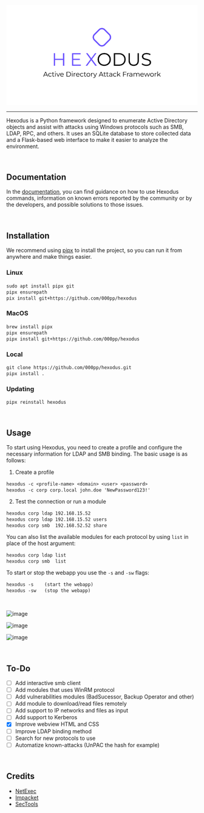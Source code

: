 <p align="center">
    <picture>
        <img src="img/logo_background_white.png">
    </picture>
</p>

<hr/>

Hexodus is a Python framework designed to enumerate Active Directory objects and assist with attacks using Windows protocols such as SMB, LDAP, RPC, and others. It uses an SQLite database to store collected data and a Flask-based web interface to make it easier to analyze the environment.

<br>

## Documentation
In the [documentation](https://github.com/000pp/hexodus/wiki), you can find guidance on how to use Hexodus commands, information on known errors reported by the community or by the developers, and possible solutions to those issues.

<br>

## Installation
We recommend using [pipx](https://github.com/pypa/pipx) to install the project, so you can run it from anywhere and make things easier.

### Linux
```
sudo apt install pipx git
pipx ensurepath
pix install git+https://github.com/000pp/hexodus
```

### MacOS
```
brew install pipx
pipx ensurepath
pipx install git+https://github.com/000pp/hexodus
```

### Local
```
git clone https://github.com/000pp/hexodus.git
pipx install .
```

### Updating
```
pipx reinstall hexodus
```

<br>

## Usage

To start using Hexodus, you need to create a profile and configure the necessary information for LDAP and SMB binding. The basic usage is as follows:

1. Create a profile
```
hexodus -c <profile-name> <domain> <user> <password>
hexodus -c corp corp.local john.doe 'NewPassword123!'
```

2. Test the connection or run a module
```
hexodus corp ldap 192.168.15.52
hexodus corp ldap 192.168.15.52 users
hexodus corp smb  192.168.52.52 share
```

You can also list the available modules for each protocol by using `list` in place of the host argument:
```
hexodus corp ldap list
hexodus corp smb  list
```

To start or stop the webapp you use the `-s` and `-sw` flags:
```
hexodus -s    (start the webapp)
hexodus -sw   (stop the webapp)
```

<br>

![image](https://github.com/user-attachments/assets/650cff60-246c-4764-af0d-68b5a7d7070b)

![image](https://github.com/user-attachments/assets/fa553d83-069c-4fe0-878f-5f452603923f)

![image](https://github.com/user-attachments/assets/944fb9d7-ebc5-4083-910d-126e04b707d7)

<br>

## To-Do
- [ ] Add interactive smb client 
- [ ] Add modules that uses WinRM protocol 
- [ ] Add vulnerabilities modules (BadSucessor, Backup Operator and other)
- [ ] Add module to download/read files remotely
- [ ] Add support to IP networks and files as input
- [ ] Add support to Kerberos
- [x] Improve webview HTML and CSS
- [ ] Improve LDAP binding method
- [ ] Search for new protocols to use
- [ ] Automatize known-attacks (UnPAC the hash for example)

<br>

## Credits
- [NetExec](https://github.com/Pennyw0rth/NetExec)
- [Impacket](https://github.com/fortra/impacket)
- [SecTools](https://github.com/p0dalirius/sectools)
